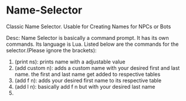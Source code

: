 # Name-Selector
Classic Name Selector. Usable for Creating Names for NPCs or Bots

Desc:
Name Selector is basically a command prompt. It has its own commands. Its language is Lua.
Listed below are the commands for the selector.(Please ignore the brackets):

1. (print ns): prints name with a adjustable value
2. (add custom n): adds a custom name with your desired first and last name. the first and last name get added to respective tables
3. (add f n): adds your desired first name to its respective table
4. (add l n): basically add f n but with your desired last name
5. 
